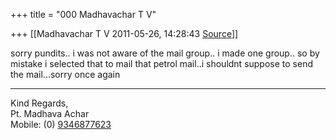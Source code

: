 +++
title = "000 Madhavachar T V"

+++
[[Madhavachar T V	2011-05-26, 14:28:43 [Source](https://groups.google.com/g/bvparishat/c/gug5B8f_398)]]



  
sorry pundits.. i was not aware of the mail group.. i made one group.. so by mistake i selected that to mail that petrol mail..i shouldnt suppose to send the mail...sorry once again  
  
  
  
--------  
Kind Regards,  
Pt. Madhava Achar  
Mobile: (0) [9346877623](tel:(934)%20687-7623)  

